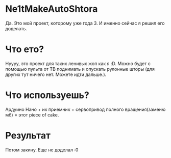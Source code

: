 # Ne1tMakeAutoShtora
Да. Это мой проект, которому уже года 3. И именно сейчас я решил его доделать.
# Что ето?
Нуууу, это проект для таких ленивых жоп как я :D. Можно будет с помощью пульта от ТВ поднимать и опускать рулонные шторы (для других тут ничего нет. Можете идти дальше.).
# Что используешь?
Ардуино Нано + ик приемник + сервопривод полного вращения(заменю мб) = этот piece of cake.
# Результат
Потом закину. Еще не доделал :0
